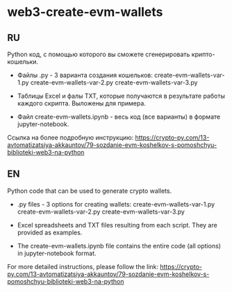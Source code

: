 # web3-create-evm-wallets

## RU
Python код, с помощью которого вы сможете сгенерировать крипто-кошельки.


- Файлы .py - 3 варианта создания кошельков:
  create-evm-wallets-var-1.py
  create-evm-wallets-var-2.py
  create-evm-wallets-var-3.py

- Таблицы Excel и фалы TXT, которые получаются в результате работы каждого скрипта. Выложены для примера.

- Файл create-evm-wallets.ipynb - весь код (все варианты) в формате jupyter-notebook.

Ссылка на более подробную инструкцию:
https://crypto-py.com/13-avtomatizatsiya-akkauntov/79-sozdanie-evm-koshelkov-s-pomoshchyu-biblioteki-web3-na-python

## EN
Python code that can be used to generate crypto wallets.

- .py files - 3 options for creating wallets:
  create-evm-wallets-var-1.py
  create-evm-wallets-var-2.py
  create-evm-wallets-var-3.py

- Excel spreadsheets and TXT files resulting from each script. They are provided as examples.

- The create-evm-wallets.ipynb file contains the entire code (all options) in jupyter-notebook format.

For more detailed instructions, please follow the link:
https://crypto-py.com/13-avtomatizatsiya-akkauntov/79-sozdanie-evm-koshelkov-s-pomoshchyu-biblioteki-web3-na-python
